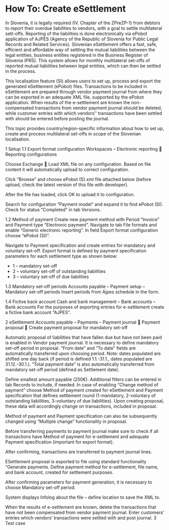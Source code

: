 # How To: Create eSettlement

In Slovenia, it is legally required (IV. Chapter of the ZPreZP-1) from debtors to report their overdue liabilities to vendors, with a goal to settle multilateral sett-offs. Reporting of the liabilities is done electronically via ePobot application of AJPES (Agency of the Republic of Slovenia for Public Legal Records and Related Services). Slovenian eSettlement offers a fast, safe, efficient and affordable way of settling the mutual liabilities between the legal entities, business entities registered in the Business Register of Slovenia (PRS). This system allows for monthly multilateral set-offs of reported mutual liabilities between legal entities, which can then be settled in the process.

This localisation feature (SI) allows users to set up, process and export the generated eSettlement (ePobot) files. Transactions to be included in eSettlement are prepared through vendor payment journal from where they can be exported in an adequate XML file, supported by the ePobot application. When results of the e-settlement are known the non-compensated transactions from vendor payment journal should be deleted, while customer entries with which vendors’’ transactions have been settled with should be entered before posting the journal.


This topic provides country/region-specific information about how to set up, create and process multilateral set-offs in scope of the Slovenian localisation.

1	Setup
1.1	Export format configuration
Workspaces – Electronic reporting  Reporting configurations
 
Choose Exchange  Load XML file on any configuration. Based on file content it will automatically upload to correct configuration.
 
Click “Browse” and choose ePobot (S).xml file attached below (before upload, check the latest version of this file with developer).
 
After the file has loaded, click OK to upload it to configuration.
 
Search for configuration “Payment model” and expand it to find ePobot (SI). Check for status “Completed” in tab Versions.
 
1.2	Method of payment
Create new payment method with Period “Invoice” and Payment type “Electronic payment”. Navigate to tab File formats and enable “Generic electronic reporting”. In field Export format configuration choose “ePobot (SI)”.
 
Navigate to Payment specification and create entries for mandatory and voluntary set-off. Export format is defined by payment specification parameters for each settlement type as shown below:
-	1 – mandatory set-off
-	2 – voluntary set-off of outstanding liabilities
-	3 – voluntary set-off of due liabilities
 
1.3	Mandatory set-off periods
Accounts payable – Payment setup – Mandatory set-off periods
Insert periods from Ajpes schedule in the form. 
 
1.4	Fictive back account
Cash and bank management – Bank accounts – Bank accounts
For the purposes of exporting entries for e-settlement create a fictive bank account “AJPES”. 
 
2	eSettlement
Accounts payable – Payments – Payment journal  Payment proposal  Create payment proposal for mandatory set-off
 
Automatic proposal of liabilities that have fallen due but have not been paid is enabled in Vendor payment journal. It is necessary to define mandatory set-off period in proposal. “From date” and “To date” fields are automatically transferred upon choosing period. Note: dates populated are shifted one day back (if period is defined 1.1.-31.1., dates populated are 31.12.-30.1.). “Total payment date” is also automatically transferred from mandatory set-off period (defined as Settlement date). 
 
Define smallest amount payable (250€). Additional filters can be entered in tab Records to include, if needed. In case of enabling “Change method of payment” choose Method of payment created for eSettlement and Payment specification that defines settlement round (1-mandatory, 2-voluntary of outstanding liabilities, 3-voluntary of due liabilities). Upon creating proposal, these data will accordingly change on transactions, included in proposal. 
 
Method of payment and Payment specification can also be subsequently changed using “Multiple change” functionality in proposal.
 
Before transferring payments to payment journal make sure to check if all transactions have Method of payment for e-settlement and adequate Payment specification (important for export format).
 
After confirming, transactions are transferred to payment journal lines.
 
ESettlement proposal is exported to file using standard functionality “Generate payments. Define payment method for e-settlement, file name, and bank account, created for settlement purposes.
 
After confirming parameters for payment generation, it is necessary to choose Mandatory set-off period. 
 
System displays Infolog about the file – define location to save the XML to. 
 
When the results of e-settlement are known, delete the transactions that have not been compensated from vendor payment journal. Enter customers’ entries which vendors’ transactions were settled with and post journal. 
3	Test case
 

